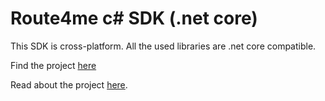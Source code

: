 # Route4me c# SDK (.net core)   

This SDK is cross-platform. All the used libraries are .net core compatible.  

Find the project [here](https://github.com/route4me/route4me-net-core/tree/master/route4me-csharp-sdk)  

Read about the project [here](https://github.com/route4me/route4me-net-core/blob/master/route4me-csharp-sdk/README.md).
